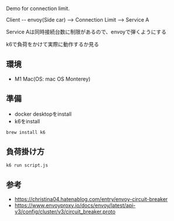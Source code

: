 Demo for connection limit.

Client -- envoy(Side car) --> Connection Limit --> Service A

Service Aは同時接続台数に制限があるので、envoyで弾くようにする

k6で負荷をかけて実際に動作するか見る

## 環境
- M1 Mac(OS: mac OS Monterey)


## 準備
- docker desktopをinstall
- k6をinstall

```
brew install k6
```

## 負荷掛け方

```
k6 run script.js
```

## 参考
- https://christina04.hatenablog.com/entry/envoy-circuit-breaker
- https://www.envoyproxy.io/docs/envoy/latest/api-v3/config/cluster/v3/circuit_breaker.proto
